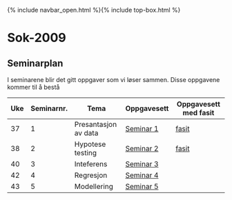 {% include navbar_open.html %}{% include top-box.html %}
# Sok-2009 

## Seminarplan   

I seminarene blir det gitt oppgaver som vi løser sammen. Disse oppgavene kommer til å bestå 

|Uke | Seminarnr. | Tema                        |  Oppgavesett  | Oppgavesett med fasit |
|----|------------|-----------------------------|-------------------------|--------------------------|
| 37  | 1          | Presantasjon av data       | [Seminar 1](https://github.com/uit-sok-2009-h22/uit-sok-2009-h22.github.io/blob/main/filer/Seminar%201.qmd)                  | [fasit](https://github.com/uit-sok-2009-h22/uit-sok-2009-h22.github.io/blob/main/filer/Seminar%201.qmd)|
| 38  | 2          | Hypotese testing           | [Seminar 2](filer/Seminar%2.qmd)                  |[fasit](https://github.com/uit-sok-2009-h22/uit-sok-2009-h22.github.io/blob/main/filer/Seminar%202%20fasit.qmd) |
| 40  | 3          | Inteferens                 | [Seminar 3](seminar03.md)                  ||
| 42  | 4          | Regresjon                  | [Seminar 4](seminar04.md)                  ||
| 43  | 5          | Modellering                | [Seminar 5](seminar05.md)                  ||
